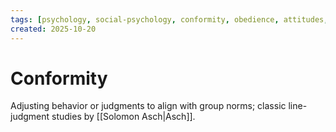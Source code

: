 ```yaml
---
tags: [psychology, social-psychology, conformity, obedience, attitudes, attribution, prejudice, aggression, prosocial]
created: 2025-10-20
---
```

# Conformity

Adjusting behavior or judgments to align with group norms; classic line-judgment studies by [[Solomon Asch|Asch]].
